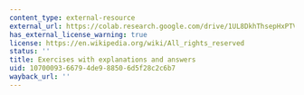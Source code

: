 ```yaml
---
content_type: external-resource
external_url: https://colab.research.google.com/drive/1UL8DkhThsepHxPTVIPg8DpzVgCge6_7q
has_external_license_warning: true
license: https://en.wikipedia.org/wiki/All_rights_reserved
status: ''
title: Exercises with explanations and answers
uid: 10700093-6679-4de9-8850-6d5f28c2c6b7
wayback_url: ''
---
```

